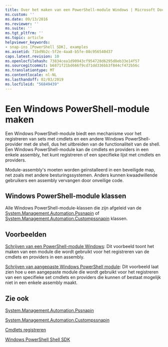 ```yaml
---
title: Over het maken van een PowerShell-module Windows | Microsoft Docs
ms.custom: ''
ms.date: 09/13/2016
ms.reviewer: ''
ms.suite: ''
ms.tgt_pltfrm: ''
ms.topic: article
helpviewer_keywords:
- snap-ins [PowerShell SDK], examples
ms.assetid: 71bd9b2c-5f2e-4aa8-b5fe-08c956540d37
caps.latest.revision: 10
ms.openlocfilehash: 73834cea1d90943cf954728d6295d8eb33e14f57
ms.sourcegitcommit: b6871f21bd666f9cd71dd336bb3f844cf472b56c
ms.translationtype: MT
ms.contentlocale: nl-NL
ms.lasthandoff: 02/03/2019
ms.locfileid: "56849439"
---
```

# <a name="how-to-create-a-windows-powershell-snap-in"></a>Een Windows PowerShell-module maken

Een Windows PowerShell-module biedt een mechanisme voor het registreren van sets met cmdlets en een andere Windows PowerShell-provider met de shell, dus het uitbreiden van de functionaliteit van de shell. Een Windows PowerShell-module kan de cmdlets en providers in een enkele assembly, het kunt registreren of een specifieke lijst met cmdlets en providers.

Module-assembly's moeten worden geïnstalleerd in een beveiligde map, net zoals met andere besturingssystemen. Anders kunnen kwaadwillende gebruikers een assembly vervangen door onveilige code.

## <a name="windows-powershell-snap-in-classes"></a>Windows PowerShell-module klassen

Alle Windows PowerShell-module-klassen die zijn afgeleid van de [System.Management.Automation.Pssnapin](/dotnet/api/System.Management.Automation.PSSnapIn) of [System.Management.Automation.Custompssnapin](/dotnet/api/System.Management.Automation.CustomPSSnapIn) klassen.

## <a name="examples"></a>Voorbeelden

[Schrijven van een PowerShell-module Windows](./writing-a-windows-powershell-snap-in.md): Dit voorbeeld toont het maken van een module die wordt gebruikt voor het registreren van de cmdlets en providers in een assembly.

[Schrijven van aangepaste Windows PowerShell module](./writing-a-custom-windows-powershell-snap-in.md): Dit voorbeeld laat zien hoe u een aangepaste module die wordt gebruikt voor het registreren van een specifieke set cmdlets en providers die kunnen of bestaat mogelijk niet in een enkele assembly maakt.

## <a name="see-also"></a>Zie ook

[System.Management.Automation.Pssnapin](/dotnet/api/System.Management.Automation.PSSnapIn)

[System.Management.Automation.Custompssnapin](/dotnet/api/System.Management.Automation.CustomPSSnapIn)

[Cmdlets registreren](./registering-cmdlets.md)

[Windows PowerShell Shell SDK](../windows-powershell-reference.md)
